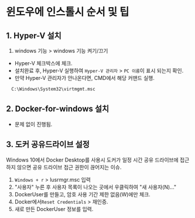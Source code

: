 # 윈도우에 인스톨시 순서 및 팁

## 1. Hyper-V 설치
1. windows 기능 > windows 기능 켜기/끄기
  - Hyper-V 체크박스에 체크.
  - 설치완료 후, Hyper-V 실행하여 `Hyper-V 관리자` >  `PC 이름`이 표시 되는지 확인.
  - 만약 Hyper-V 관리자가 안나온다면, CMD에서 해당 커맨드 실행.
  ```bash
    C:\Windows\System32\virtmgmt.msc
  ```

## 2. Docker-for-windows 설치
 - 문제 없이 진행됨.

## 3. 도커 공유드라이브 설정
 Windows 10에서 Docker Desktop를 사용시 도커가 일정 시간 공유 드라이브에 접근하지 않으면  공유 드라이브 접근 권한이 끊어지는 이슈.
1. `Windows + r` > lusrmgr.msc 입력
2. "사용자" 누른 후 사용자 목록이 나오는 곳에서 우클릭하여 "새 사용자(N)..." 
3. DockerUser를 만들고, 암호 사용 기간 제한 없음(W)에만 체크.
4. Docker에서`Reset Credentials` > 재인증.
5. 새로 만든 DockerUser 정보를 입력.

